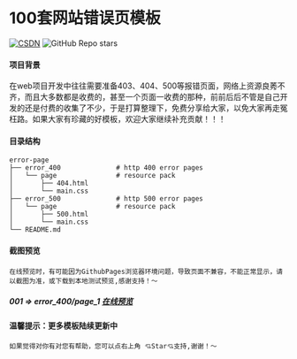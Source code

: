 # 100套网站错误页模板


<a href="https://blog.csdn.net/file_data/article/details/99640009?spm=1001.2014.3001.5502"><img src="https://img.shields.io/badge/CSDN-DreamCorders-orange" alt="CSDN"></a>
<img alt="GitHub Repo stars" src="https://img.shields.io/github/stars/cloudResource/error-page">



#### 项目背景


在web项目开发中往往需要准备403、404、500等报错页面，网络上资源良莠不齐，而且大多数都是收费的，甚至一个页面一收费的那种，前前后后不管是自己开发的还是付费的收集了不少，于是打算整理下，免费分享给大家，以免大家再走冤枉路。如果大家有珍藏的好模板，欢迎大家继续补充贡献！！！


#### 目录结构

```
error-page  
├── error_400              # http 400 error pages
│   └── page               # resource pack
│       ├── 404.html       
│       └── main.css       
├── error_500              # http 500 error pages
│   └── page               # resource pack
│       ├── 500.html         
│       └── main.css       
└── README.md  
```

#### 截图预览
```
在线预览时，有可能因为GithubPages浏览器环境问题，导致页面不兼容，不能正常显示，请以截图为准，或下载到本地测试预览,感谢支持！～
```
##### 001 => error_400/page_1 [在线预览](https://cloudresource.github.io/error-page/error_400/page_1/404.html)

#### 温馨提示：更多模板陆续更新中

```
如果觉得对你有对您有帮助，您可以点右上角 💘Star💘支持,谢谢！～
```
